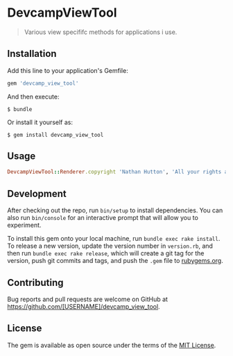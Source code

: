 # DevcampViewTool

> Various view specififc methods for applications i use.

## Installation

Add this line to your application's Gemfile:

```ruby
gem 'devcamp_view_tool'
```

And then execute:

    $ bundle

Or install it yourself as:

    $ gem install devcamp_view_tool

## Usage

```ruby
DevcampViewTool::Renderer.copyright 'Nathan Hutton', 'All your rights are belong to us'
```

## Development

After checking out the repo, run `bin/setup` to install dependencies. You can also run `bin/console` for an interactive prompt that will allow you to experiment.

To install this gem onto your local machine, run `bundle exec rake install`. To release a new version, update the version number in `version.rb`, and then run `bundle exec rake release`, which will create a git tag for the version, push git commits and tags, and push the `.gem` file to [rubygems.org](https://rubygems.org).

## Contributing

Bug reports and pull requests are welcome on GitHub at https://github.com/[USERNAME]/devcamp_view_tool.

## License

The gem is available as open source under the terms of the [MIT License](http://opensource.org/licenses/MIT).

